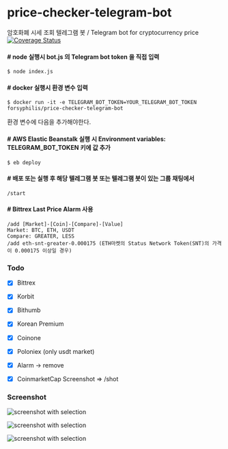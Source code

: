 # price-checker-telegram-bot
암호화폐 시세 조회 텔레그램 봇 / Telegram bot for cryptocurrency price   
[![Coverage Status](https://coveralls.io/repos/github/forsyphilis/price-checker-telegram-bot/badge.svg?branch=development)](https://coveralls.io/github/forsyphilis/price-checker-telegram-bot?branch=development)

#### # node 실행시 bot.js 의 Telegram bot token 을 직접 입력
    $ node index.js

#### # docker 실행시 환경 변수 입력 
    $ docker run -it -e TELEGRAM_BOT_TOKEN=YOUR_TELEGRAM_BOT_TOKEN forsyphilis/price-checker-telegram-bot

환경 변수에 다음을 추가해야한다. 

#### # AWS Elastic Beanstalk 실행 시 Environment variables: TELEGRAM_BOT_TOKEN 키에 값 추가 
    $ eb deploy


#### # 배포 또는 실행 후 해당 텔레그램 봇 또는 텔레그램 봇이 있는 그룹 채팅에서
    /start

#### # Bittrex Last Price Alarm 사용
    /add [Market]-[Coin]-[Compare]-[Value]
    Market: BTC, ETH, USDT
    Compare: GREATER, LESS
    /add eth-snt-greater-0.000175 (ETH마켓의 Status Network Token(SNT)의 가격이 0.000175 이상일 경우)
    
### Todo
- [x] Bittrex
- [x] Korbit
- [x] Bithumb
- [x] Korean Premium
- [x] Coinone
- [x] Poloniex (only usdt market)
- [x] Alarm -> remove
- [x] CoinmarketCap Screenshot => /shot


### Screenshot
![screenshot with selection](https://i.imgur.com/om83VvG.png)

![screenshot with selection](https://i.imgur.com/eLTMCqA.png)

![screenshot with selection](https://i.imgur.com/BOOHpau.png)


